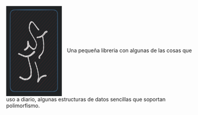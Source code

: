 <img src="img/stjlib.png" align="center" style="width: 150px; margin-right: 10px;">
Una pequeña libreria con algunas de las cosas que uso a diario, algunas estructuras de datos sencillas que soportan polimorfismo.
